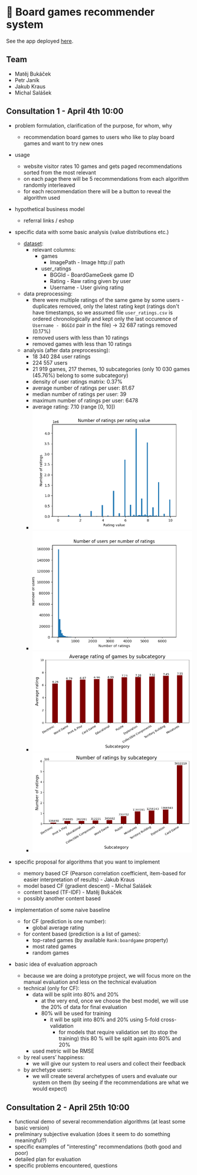 # 🎲 Board games recommender system

See the app deployed [here](https://pv254-board-games-recommender.vercel.app/).

## Team

- Matěj Bukáček
- Petr Janík
- Jakub Kraus
- Michal Salášek

## Consultation 1 - April 4th 10:00

- problem formulation, clarification of the purpose, for whom, why
	- recommendation board games to users who like to play board games and want to try new ones
- usage
	- website visitor rates 10 games and gets paged recommendations sorted from the most relevant
	- on each page there will be 5 recommendations from each algorithm randomly interleaved
	- for each recommendation there will be a button to reveal the algorithm used
- hypothetical business model
	- referral links / eshop
- specific data with some basic analysis (value distributions etc.)
	- [dataset](https://www.kaggle.com/datasets/threnjen/board-games-database-from-boardgamegeek?select=user_ratings.csv):
		- relevant columns:
			- games
				- ImagePath - Image http:// path
			- user_ratings
				- BGGId - BoardGameGeek game ID
				- Rating - Raw rating given by user
				- Username - User giving rating
	- data preprocessing:
		- there were multiple ratings of the same game by some users - duplicates removed, only the latest rating kept (ratings don't have timestamps, so we assumed file `user_ratings.csv` is ordered chronologically and kept only the last occurence of `Username - BGGId` pair in the file) -> 32 687 ratings removed (0.17%)
		- removed users with less than 10 ratings
		- removed games with less than 10 ratings
	- analysis (after data preprocessing):
		- 18 340 284 user ratings
		- 224 557 users
		- 21 919 games, 217 themes, 10 subcategories (only 10 030 games (45.76%) belong to some subcategory)
		- density of user ratings matrix: 0.37%
		- average number of ratings per user: 81.67
		- median number of ratings per user: 39
		- maximum number of ratings per user: 6478
		- average rating: 7.10 (range [0, 10])
		- ![Number of ratings per rating value histogram](images/number_of_ratings_per_rating_value_histogram.png)
		- ![Number of users per number of ratings histogram](images/number_of_users_per_number_of_ratings_histogram.png)
		- ![Average rating of games per subcategory bar plot](images/average_rating_of_games_by_subcategory_bar_plot.png)
		- ![Number of ratings per subcategory bar plot](images/number_of_ratings_by_subcategory_bar_plot.png)

- specific proposal for algorithms that you want to implement
	- memory based CF (Pearson correlation coefficient, item-based for easier interpretation of results) - Jakub Kraus
	- model based CF (gradient descent) - Michal Salášek
	- content based (TF-IDF) - Matěj Bukáček
	- possibly another content based
- implementation of some naive baseline
	- for CF (prediction is one number):
		- global average rating
	- for content based (prediction is a list of games):
		- top-rated games (by available `Rank:boardgame` property)
		- most rated games
		- random games
- basic idea of evaluation approach
	- because we are doing a prototype project, we will focus more on the manual evaluation and less on the technical evaluation
	- technical (only for CF):
		- data will be split into 80% and 20%
			- at the very end, once we choose the best model, we will use the 20% of data for final evaluation
			- 80% will be used for training
				- it will be split into 80% and 20% using 5-fold cross-validation
					- for models that require validation set (to stop the training) this 80 % will be split again into 80% and 20%
		- used metric will be RMSE
	- by real users’ happiness:
		- we will give our system to real users and collect their feedback
	- by archetype users:
		- we will create several archetypes of users and evaluate our system on them (by seeing if the recommendations
		  are what we would expect)

## Consultation 2 - April 25th 10:00

- functional demo of several recommendation algorithms (at least some basic version)
- preliminary subjective evaluation (does it seem to do something meaningful?)
- specific examples of "interesting" recommendations (both good and poor)
- detailed plan for evaluation
- specific problems encountered, questions

